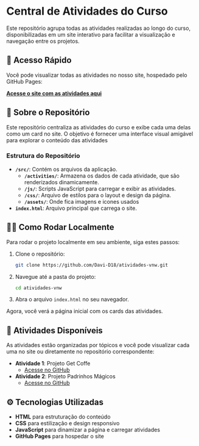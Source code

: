 # Central de Atividades do Curso

Este repositório agrupa todas as atividades realizadas ao longo do curso, disponibilizadas em um site interativo para facilitar a visualização e navegação entre os projetos.

## 🔗 Acesso Rápido

Você pode visualizar todas as atividades no nosso site, hospedado pelo GitHub Pages:

[**Acesse o site com as atividades aqui**](https://davi-d18.github.io/atividades-vnw)

## 📖 Sobre o Repositório

Este repositório centraliza as atividades do curso e exibe cada uma delas como um card no site. O objetivo é fornecer uma interface visual amigável para explorar o conteúdo das atividades

### Estrutura do Repositório

- **`/src/`**: Contém os arquivos da aplicação.
  - **`/activities/`**: Armazena os dados de cada atividade, que são renderizados dinamicamente.
  - **`/js/`**: Scripts JavaScript para carregar e exibir as atividades.
  - **`/css/`**: Arquivo de estilos para o layout e design da página. 
  - **`/assets/`**: Onde fica imagens e icones usados
- **`index.html`**: Arquivo principal que carrega o site.


## 👨‍💻 Como Rodar Localmente

Para rodar o projeto localmente em seu ambiente, siga estes passos:

1. Clone o repositório:
    ```bash
    git clone https://github.com/Davi-D18/atividades-vnw.git
    ```
2. Navegue até a pasta do projeto:
    ```bash
    cd atividades-vnw
    ```
3. Abra o arquivo `index.html` no seu navegador.

Agora, você verá a página inicial com os cards das atividades.

## 📂 Atividades Disponíveis

As atividades estão organizadas por tópicos e você pode visualizar cada uma no site ou diretamente no repositório correspondente:

- **Atividade 1**: Projeto Get Coffe  
  - [Acesse no GitHub](https://davi-d18.github.io/atividades-vnw/src/activities/atv01_projeto-coffe)
- **Atividade 2**: Projeto Padrinhos Mágicos  
  - [Acesse no GitHub](https://davi-d18.github.io/atividades-vnw/src/activities/atv02_padrinhos-magicos)

## ⚙️ Tecnologias Utilizadas

- **HTML** para estruturação do conteúdo
- **CSS** para estilização e design responsivo
- **JavaScript** para dinamizar a página e carregar atividades
- **GitHub Pages** para hospedar o site



